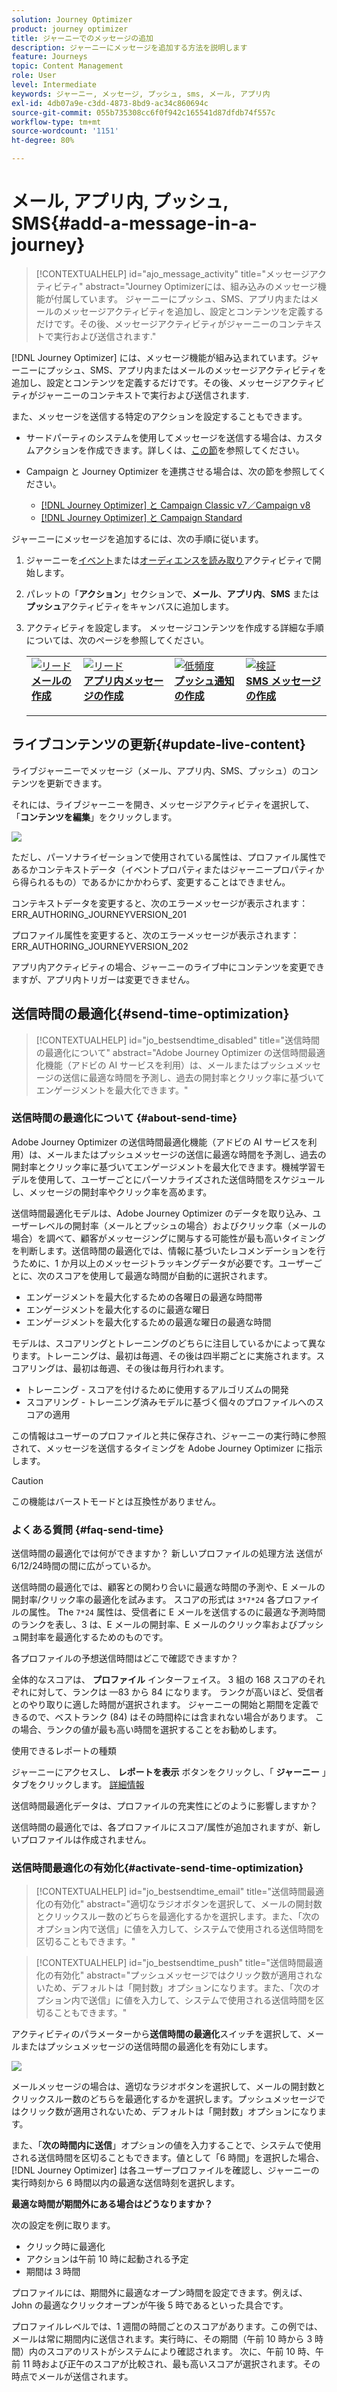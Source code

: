 ```yaml
---
solution: Journey Optimizer
product: journey optimizer
title: ジャーニーでのメッセージの追加
description: ジャーニーにメッセージを追加する方法を説明します
feature: Journeys
topic: Content Management
role: User
level: Intermediate
keywords: ジャーニー, メッセージ, プッシュ, sms, メール, アプリ内
exl-id: 4db07a9e-c3dd-4873-8bd9-ac34c860694c
source-git-commit: 055b735308cc6f0f942c165541d87dfdb74f557c
workflow-type: tm+mt
source-wordcount: '1151'
ht-degree: 80%

---
```


# メール, アプリ内, プッシュ, SMS{#add-a-message-in-a-journey}

>[!CONTEXTUALHELP]
>id="ajo_message_activity"
>title="メッセージアクティビティ"
>abstract="Journey Optimizerには、組み込みのメッセージ機能が付属しています。 ジャーニーにプッシュ、SMS、アプリ内またはメールのメッセージアクティビティを追加し、設定とコンテンツを定義するだけです。その後、メッセージアクティビティがジャーニーのコンテキストで実行および送信されます."

[!DNL Journey Optimizer] には、メッセージ機能が組み込まれています。ジャーニーにプッシュ、SMS、アプリ内またはメールのメッセージアクティビティを追加し、設定とコンテンツを定義するだけです。その後、メッセージアクティビティがジャーニーのコンテキストで実行および送信されます.

また、メッセージを送信する特定のアクションを設定することもできます。

* サードパーティのシステムを使用してメッセージを送信する場合は、カスタムアクションを作成できます。詳しくは、[この節](../action/action.md)を参照してください。

* Campaign と Journey Optimizer を連携させる場合は、次の節を参照してください。

   * [[!DNL Journey Optimizer] と Campaign Classic v7／Campaign v8](../action/acc-action.md)
   * [[!DNL Journey Optimizer] と Campaign Standard](../action/acs-action.md)

ジャーニーにメッセージを追加するには、次の手順に従います。

1. ジャーニーを[イベント](general-events.md)または[オーディエンスを読み取り](read-audience.md)アクティビティで開始します。

1. パレットの「**アクション**」セクションで、**メール**、**アプリ内**、**SMS** または **プッシュ**&#x200B;アクティビティをキャンバスに追加します。

1. アクティビティを設定します。 メッセージコンテンツを作成する詳細な手順については、次のページを参照してください。

   <table style="table-layout:fixed">
   <tr style="border: 0;">
   <td>
   <a href="../email/create-email.md">
   <img alt="リード" src="../assets/do-not-localize/email.jpg">
   </a>
   <div><a href="../email/create-email.md"><strong>メールの作成</strong>
   </div>
   <p>
   </td>
   <td>
   <a href="../in-app/create-in-app.md">
   <img alt="リード" src="../assets/do-not-localize/in-app.jpg">
   </a>
   <div><a href="../in-app/create-in-app.md"><strong>アプリ内メッセージの作成</strong>
   </div>
   <p>
   </td>
   <td>
   <a href="../push/create-push.md">
   <img alt="低頻度" src="../assets/do-not-localize/push.jpg">
   </a>
   <div>
   <a href="../push/create-push.md"><strong>プッシュ通知の作成<strong></a>
   </div>
   <p>
   </td>
   <td>
   <a href="../sms/create-sms.md">
   <img alt="検証" src="../assets/do-not-localize/sms.jpg">
   </a>
   <div>
   <a href="../sms/create-sms.md"><strong>SMS メッセージの作成</strong></a>
   </div>
   <p>
   </td>
   </tr>
   </table>

## ライブコンテンツの更新{#update-live-content}

ライブジャーニーでメッセージ（メール、アプリ内、SMS、プッシュ）のコンテンツを更新できます。

それには、ライブジャーニーを開き、メッセージアクティビティを選択して、「**コンテンツを編集**」をクリックします。

![](assets/add-a-message2.png)

ただし、パーソナライゼーションで使用されている属性は、プロファイル属性であるかコンテキストデータ（イベントプロパティまたはジャーニープロパティから得られるもの）であるかにかかわらず、変更することはできません。

コンテキストデータを変更すると、次のエラーメッセージが表示されます：ERR_AUTHORING_JOURNEYVERSION_201

プロファイル属性を変更すると、次のエラーメッセージが表示されます：ERR_AUTHORING_JOURNEYVERSION_202

アプリ内アクティビティの場合、ジャーニーのライブ中にコンテンツを変更できますが、アプリ内トリガーは変更できません。

## 送信時間の最適化{#send-time-optimization}

>[!CONTEXTUALHELP]
>id="jo_bestsendtime_disabled"
>title="送信時間の最適化について"
>abstract="Adobe Journey Optimizer の送信時間最適化機能（アドビの AI サービスを利用）は、メールまたはプッシュメッセージの送信に最適な時間を予測し、過去の開封率とクリック率に基づいてエンゲージメントを最大化できます。"

### 送信時間の最適化について {#about-send-time}

Adobe Journey Optimizer の送信時間最適化機能（アドビの AI サービスを利用）は、メールまたはプッシュメッセージの送信に最適な時間を予測し、過去の開封率とクリック率に基づいてエンゲージメントを最大化できます。機械学習モデルを使用して、ユーザーごとにパーソナライズされた送信時間をスケジュールし、メッセージの開封率やクリック率を高めます。

送信時間最適化モデルは、Adobe Journey Optimizer のデータを取り込み、ユーザーレベルの開封率（メールとプッシュの場合）およびクリック率（メールの場合）を調べて、顧客がメッセージングに関与する可能性が最も高いタイミングを判断します。送信時間の最適化では、情報に基づいたレコメンデーションを行うために、1 か月以上のメッセージトラッキングデータが必要です。ユーザーごとに、次のスコアを使用して最適な時間が自動的に選択されます。

* エンゲージメントを最大化するための各曜日の最適な時間帯
* エンゲージメントを最大化するのに最適な曜日
* エンゲージメントを最大化するための最適な曜日の最適な時間

モデルは、スコアリングとトレーニングのどちらに注目しているかによって異なります。トレーニングは、最初は毎週、その後は四半期ごとに実施されます。スコアリングは、最初は毎週、その後は毎月行われます。

* トレーニング - スコアを付けるために使用するアルゴリズムの開発
* スコアリング - トレーニング済みモデルに基づく個々のプロファイルへのスコアの適用

この情報はユーザーのプロファイルと共に保存され、ジャーニーの実行時に参照されて、メッセージを送信するタイミングを Adobe Journey Optimizer に指示します。

>[!CAUTION]
>
>この機能はバーストモードとは互換性がありません。

### よくある質問 {#faq-send-time}

送信時間の最適化では何ができますか？ 新しいプロファイルの処理方法 送信が6/12/24時間の間に広がっているか。

送信時間の最適化では、顧客との関わり合いに最適な時間の予測や、E メールの開封率/クリック率の最適化を試みます。 スコアの形式は `3*7*24` 各プロファイルの属性。 The `7*24` 属性は、受信者に E メールを送信するのに最適な予測時間のランクを表し、3 は、E メールの開封率、E メールのクリック率およびプッシュ開封率を最適化するためのものです。

各プロファイルの予想送信時間はどこで確認できますか？

全体的なスコアは、 **プロファイル** インターフェイス。 3 組の 168 スコアのそれぞれに対して、ランクは —83 から 84 になります。 ランクが高いほど、受信者とのやり取りに適した時間が選択されます。 ジャーニーの開始と期間を定義できるので、ベストランク (84) はその時間枠には含まれない場合があります。 この場合、ランクの値が最も高い時間を選択することをお勧めします。

使用できるレポートの種類

ジャーニーにアクセスし、 **レポートを表示** ボタンをクリックし、「 **ジャーニー** 」タブをクリックします。 [詳細情報](../reports/journey-global-report.md)

送信時間最適化データは、プロファイルの充実性にどのように影響しますか？

送信時間の最適化では、各プロファイルにスコア/属性が追加されますが、新しいプロファイルは作成されません。

### 送信時間最適化の有効化{#activate-send-time-optimization}

>[!CONTEXTUALHELP]
>id="jo_bestsendtime_email"
>title="送信時間最適化の有効化"
>abstract="適切なラジオボタンを選択して、メールの開封数とクリックスルー数のどちらを最適化するかを選択します。また、「次のオプション内で送信」に値を入力して、システムで使用される送信時間を区切ることもできます。"

>[!CONTEXTUALHELP]
>id="jo_bestsendtime_push"
>title="送信時間最適化の有効化"
>abstract="プッシュメッセージではクリック数が適用されないため、デフォルトは「開封数」オプションになります。また、「次のオプション内で送信」に値を入力して、システムで使用される送信時間を区切ることもできます。"

アクティビティのパラメーターから&#x200B;**送信時間の最適化**&#x200B;スイッチを選択して、メールまたはプッシュメッセージの送信時間の最適化を有効にします。

![](../building-journeys/assets/jo-message5.png)

メールメッセージの場合は、適切なラジオボタンを選択して、メールの開封数とクリックスルー数のどちらを最適化するかを選択します。プッシュメッセージではクリック数が適用されないため、デフォルトは「開封数」オプションになります。

また、「**次の時間内に送信**」オプションの値を入力することで、システムで使用される送信時間を区切ることもできます。値として「6 時間」を選択した場合、[!DNL Journey Optimizer] は各ユーザープロファイルを確認し、ジャーニーの実行時刻から 6 時間以内の最適な送信時刻を選択します。

**最適な時間が期間外にある場合はどうなりますか？**

次の設定を例に取ります。

* クリック時に最適化
* アクションは午前 10 時に起動される予定
* 期間は 3 時間

プロファイルには、期間外に最適なオープン時間を設定できます。例えば、John の最適なクリックオープンが午後 5 時であるといった具合です。

プロファイルレベルでは、1 週間の時間ごとのスコアがあります。この例では、メールは常に期間内に送信されます。実行時に、その期間（午前 10 時から 3 時間）内のスコアのリストがシステムにより確認されます。 次に、午前 10 時、午前 11 時および正午のスコアが比較され、最も高いスコアが選択されます。その時点でメールが送信されます。
